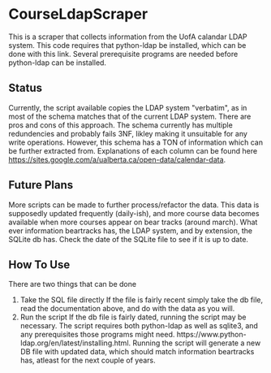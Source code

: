 # CourseLdapScraper
This is a scraper that collects information from the UofA calandar LDAP system.
This code requires that python-ldap be installed, which can be done with this link.
Several prerequisite programs are needed before python-ldap can be installed.

## Status
Currently, the script available copies the LDAP system "verbatim", as in most of the schema matches that of the current LDAP system. There are pros and cons of this approach. The schema currently has multiple redundencies and probably fails 3NF, likley making it unsuitable for any write operations. However, this schema has a TON of information which can be further extracted from. Explanations of each column can be found here https://sites.google.com/a/ualberta.ca/open-data/calendar-data.

## Future Plans
More scripts can be made to further process/refactor the data. This data is supposedly updated frequently (daily-ish), and more course data becomes available when more courses appear on bear tracks (around march). What ever information beartracks has, the LDAP system, and by extension, the SQLite db has. Check the date of the SQLite file to see if it is up to date.

## How To Use
There are two things that can be done
1) Take the SQL file directly
    If the file is fairly recent simply take the db file, read the documentation above, and do with the data as you will.
2) Run the script
    If the db file is fairly dated, running the script may be necessary. 
    The script requires both python-ldap as well as sqlite3, and any prerequisites those programs might need. https://www.python-             ldap.org/en/latest/installing.html. 
    Running the script will generate a new DB file with updated data, which should match information beartracks has, atleast for the next couple of years.
    
